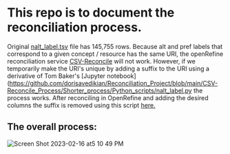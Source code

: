 # This  repo  is  to  document  the  reconciliation  process. 

Original [nalt_label.tsv](https://github.com/woody544/nalt4ma/blob/main/nalt/nalt_labels/nalt_labels.tsv) file has 145,755 rows. Because alt and pref labels that correspond to a given concept / resource has the same URI, the openRefine reconciliation service [CSV-Reconcile](https://github.com/gitonthescene/csv-reconcile) will not work. However, if we temporarily make the URI's unique by adding a suffix to the URI using a derivative of Tom Baker's [Jupyter notebook](https://github.com/dorisavedikian/Reconciliation_Project/blob/main/CSV-Reconcile_Process/Shorter_process/Python_scripts/nalt_label.py the process works. After reconciling in OpenRefine and adding the desired columns the suffix is removed using this script [here.](https://github.com/dorisavedikian/Reconciliation_Project/blob/main/CSV-Reconcile_Process/Shorter_process/Python_scripts/Matches.py)


## The overall process:
![Screen Shot 2023-02-16 at5 10 49 PM](https://user-images.githubusercontent.com/109038399/219524268-e70c9bde-9355-4576-b5b7-f8c18d20cc92.png)
